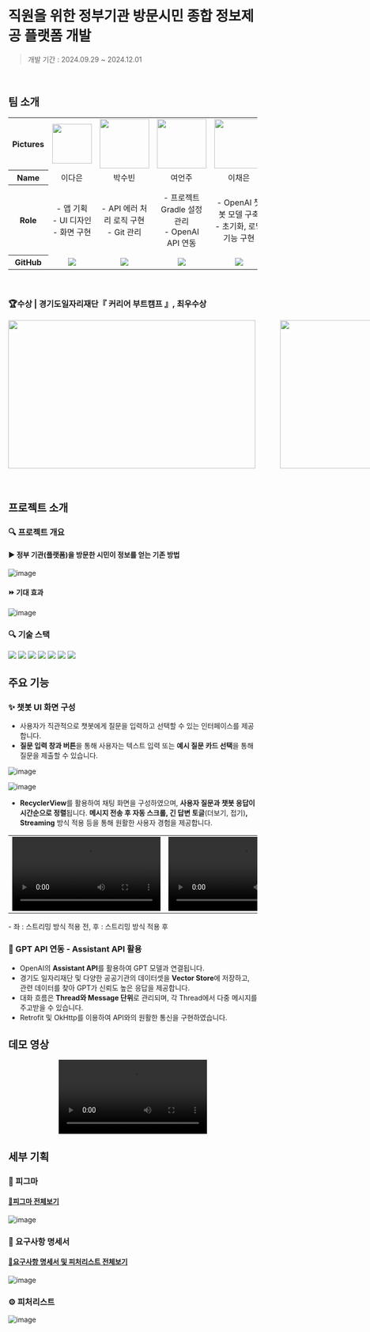 # 직원을 위한 정부기관 방문시민 종합 정보제공 플랫폼 개발

> 개발 기간 : 2024.09.29 ~ 2024.12.01
<br>

## 팀 소개

<table width="500" align="center">
<tbody>
<tr>
<th>Pictures</th>
<td width="100" align="center">
<img src="https://github.com/user-attachments/assets/f7c90ac4-0e04-48bb-a0d1-0af9b82f8dd6" width="80" height="80">

</td>
<td width="100" align="center">
<img src="https://github.com/user-attachments/assets/4c6d35eb-22b9-4aaf-bc72-12688da46720" width="100" height="100">

</td>
<td width="100" align="center">
<img src="https://github.com/user-attachments/assets/a3ccc0ce-0dc0-4c52-a969-caeba8e5f47f" width="100" height="100">

</td>
<td width="100" align="center">
<img src="https://github.com/user-attachments/assets/9bf139ac-8a74-4fdf-a26c-9f70e60294fe" width="100" height="100">

</td>
<td width="100" align="center">
<img src="https://github.com/user-attachments/assets/ee2fa919-dcbf-407c-ac7a-f1c47be4a3c5" width="100" height="100">

</td>
</tr>
<tr>
<th>Name</th>
<td width="100" align="center">이다은</td>
<td width="100" align="center">박수빈</td>
<td width="100" align="center">여언주</td>
<td width="100" align="center">이채은</td>
<td width="100" align="center">임현정</td>

</tr>
<tr>
<th>Role</th>
<td width="150" align="center">
- 앱 기획<br>
- UI 디자인<br>
- 화면 구현<br>
</td>
<td width="150" align="center">
- API 에러 처리 로직 구현<br>
- Git 관리<br>
</td>
<td width="150" align="center">
- 프로젝트 Gradle 설정 관리<br>
- OpenAI API 연동<br>
</td>
<td width="150" align="center">
- OpenAI 챗봇 모델 구축<br>
- 초기화, 로딩 기능 구현<br>
</td>
<td width="150" align="center">
- MVP 아키텍처 패턴 적용<br>
- streaming 응답 처리 로직 구현<br>
<br>
</td>
</tr>
<tr>
<th>GitHub</th>
<td width="100" align="center">
<a href="https://github.com/Dhani5703">
<img src="http://img.shields.io/badge/Dhani5703-green?style=social&logo=github"/>
</a>
</td>
<td width="100" align="center">
<a href="https://github.com/Soobin-Park">
<img src="http://img.shields.io/badge/SoobinPark-green?style=social&logo=github"/>
</a>
</td>
<td width="100" align="center">
<a href="https://github.com/eejj357">
<img src="http://img.shields.io/badge/eejj357-green?style=social&logo=github"/>
</a>
</td>
<td width="100" align="center">
<a href="https://github.com/Chae-eun-Lee">
<img src="http://img.shields.io/badge/ChaeeunLee-green?style=social&logo=github"/>
</a>
</td>
<td width="100" align="center">
<a href="https://github.com/HJunng">
<img src="http://img.shields.io/badge/HJunng-green?style=social&logo=github"/>
</a>
</td>
</tr>
</tbody>
</table>
<br>

### 🏆수상 | 경기도일자리재단『 커리어 부트캠프 』, **최우수상**
<div style="display: flex;">
  <img src="https://github.com/user-attachments/assets/d526d495-c247-4479-9fa0-840adf807f16" width="500" height="300" style="margin-right: 50px;">
  <img src="https://github.com/user-attachments/assets/e319a9b6-8f4f-42ba-95fd-e28506ddd339" width="500" height="300">
</div>
<br><br>


## 프로젝트 소개

### 🔍 프로젝트 개요
#### ▶️ 정부 기관(플랫폼)을 방문한 시민이 정보를 얻는 기존 방법
![image](https://github.com/user-attachments/assets/6a7009ef-abed-4a0f-a6f0-6268d42d4cf2)

#### ⏩️ 기대 효과
![image](https://github.com/user-attachments/assets/15506373-2924-4a89-8832-4580938dbc8a)


### 🔍 기술 스택
<img src="https://img.shields.io/badge/kotlin-7F52FF?style=for-the-badge&logo=kotlin&logoColor=white">

<img src="https://img.shields.io/badge/android-34A853?style=for-the-badge&logo=android&logoColor=white">
<img src="https://img.shields.io/badge/android studio-3DDC84?style=for-the-badge&logo=androidstudio&logoColor=white">
<img src="https://img.shields.io/badge/retrofit-4EBF7F?style=for-the-badge&logo=android&logoColor=white">

<img src="https://img.shields.io/badge/openai-412991?style=for-the-badge&logo=openai&logoColor=white">

<img src="https://img.shields.io/badge/git-F05032?style=for-the-badge&logo=git&logoColor=white">
<img src="https://img.shields.io/badge/github-181717?style=for-the-badge&logo=github&logoColor=white">




## 주요 기능
### ✨ 챗봇 UI 화면 구성
- 사용자가 직관적으로 챗봇에게 질문을 입력하고 선택할 수 있는 인터페이스를 제공합니다.
- **질문 입력 창과 버튼**을 통해 사용자는 텍스트 입력 또는 **예시 질문 카드 선택**을 통해 질문을 제출할 수 있습니다.

![image](https://github.com/user-attachments/assets/ba3c0381-360f-4ddf-9248-1123e2e4ff97)

![image](https://github.com/user-attachments/assets/fbf0738d-8f82-4471-ae32-4d3d46552122)

- **RecyclerView**를 활용하여 채팅 화면을 구성하였으며, **사용자 질문과 챗봇 응답이 시간순으로 정렬**됩니다. **메시지 전송 후 자동 스크롤, 긴 답변 토글**(더보기, 접기)**, Streaming** 방식 적용 등을 통해 원활한 사용자 경험을 제공합니다.

<div align="center">
<table>
  <tr>
    <td>
      <video src="https://github.com/user-attachments/assets/01a2c310-20c5-457e-b277-687814f2ef7d" controls width="300"></video>
    </td>
    <td>
      <video src="https://github.com/user-attachments/assets/da0b544b-a509-4f53-b80a-dd1f41f7b5e7" controls width="300"></video>
    </td>
  </tr>
</table>
</div>
- 좌 : 스트리밍 방식 적용 전, 후 : 스트리밍 방식 적용 후

###  💬 GPT API 연동 - Assistant API 활용
- OpenAI의 **Assistant API**를 활용하여 GPT 모델과 연결됩니다.
- 경기도 일자리재단 및 다양한 공공기관의 데이터셋을 **Vector Store**에 저장하고,  관련 데이터를 찾아 GPT가 신뢰도 높은 응답을 제공합니다.
- 대화 흐름은 **Thread와 Message 단위**로 관리되며, 각 Thread에서 다중 메시지를 주고받을 수 있습니다.
- Retrofit 및 OkHttp를 이용하여 API와의 원활한 통신을 구현하였습니다.

## 데모 영상 
<div align="center">
<video src = "https://github.com/user-attachments/assets/d3c3faca-ae19-41b8-a4b3-d6dba97a97a1" controls></video>
</div>


## 세부 기획
### 🎨 피그마
#### [🔗피그마 전체보기](https://www.figma.com/design/YuPBHBUsw1PCUCfnvkABDC/경기도-커리어부트-봉공이-AI챗봇?node-id=1-2244&node-type=frame&t=HZ6zAVXRci6p2C2U-0)
![image](https://github.com/user-attachments/assets/aef033f6-3acb-4c2b-821a-69573ea71484)

### 📖 요구사항 명세서
#### [🔗요구사항 명세서 및 피처리스트 전체보기](https://docs.google.com/spreadsheets/d/1vbSj1u1r4l2oXHQtlO7By4mJc5tXbMCyDQG7Z2i1p1I/edit?gid=818272064#gid=818272064)
![image](https://github.com/user-attachments/assets/e0783ea3-1900-4729-b785-74f2cc8a994d)

### ⚙️ 피처리스트
![image](https://github.com/user-attachments/assets/b787e155-71de-4a00-92c8-1eedd87377b6)

</div>
